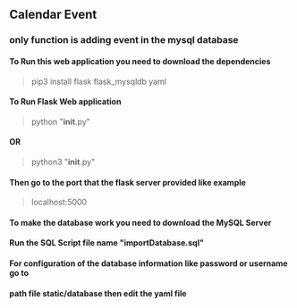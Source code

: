 
## Calendar Event
###  only function is adding event in the mysql database
#### To Run this web application you need to download the dependencies
> pip3 install flask flask_mysqldb yaml
#### To Run Flask Web application
> python "__init__.py"
#### OR
> python3 "__init__.py"
#### Then go to the port that the flask server provided like example
> localhost:5000
#### To make the database work you need to download the MySQL Server
#### Run the SQL Script file name "importDatabase.sql" 
#### For configuration of the database information like password or username go to
#### path file static/database then edit the yaml file
